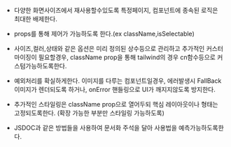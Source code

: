 
- 다양한 화면사이즈에서 재사용할수있도록 특정페이지, 컴포넌트에 종속된 로직은 최대한 배제한다.

- props를 통해 제어가 가능하도록 한다.(ex className,isSelectable)

- 사이즈,컬러,상태와 같은 옵션은 미리 정의된 상수등으로 관리하고 추가적인 커스터마이징이 
   필요할경우, className prop을 통해 tailwind의 경우 cn함수등으로 커스텀가능하도록한다.

- 예외처리를 확실하게한다. 이미지를 다루는 컴포넌트일경우, 에러발생시 FallBack이미지가 렌더되도록
   하거나, onError 핸들링으로 UI가 깨지지않도록 방지한다.
   
- 추가적인 스타일링은 className prop으로 열어두되 핵심 레이아웃이나 형태는 고정되도록한다.
   (확장 가능한 부분만 스타일링 가능하도록)

- JSDOC과 같은 방법들을 사용하여 문서화 주석을 달아 사용법을 예측가능하도록한다.